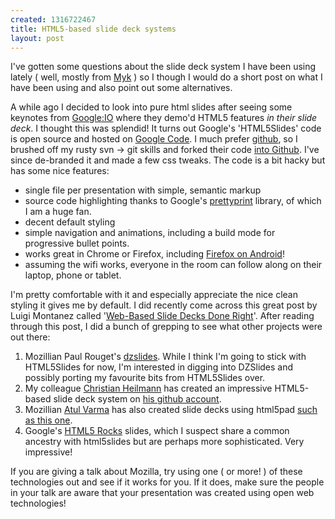 ```yaml
--- 
created: 1316722467
title: HTML5-based slide deck systems
layout: post
---
```

I've gotten some questions about the slide deck system I have been using lately ( well, mostly from [Myk](http://mykzilla.blogspot.com/) ) so I though I would do a short post on what I have been using and also point out some alternatives.

A while ago I decided to look into pure html slides after seeing some keynotes from [Google:IO](http://youtu.be/WlwY6_W4VG8) where they demo'd HTML5 features *in their slide deck*. I thought this was splendid! It turns out Google's 'HTML5Slides' code is open source and hosted on [Google Code](http://code.google.com/p/html5slides/). I much prefer [github](http://github.com/), so I brushed off my rusty svn -> git skills and forked their code [into Github](https://github.com/canuckistani/html5slides). I've since de-branded it and made a few css tweaks. The code is a bit hacky but has some nice features:

* single file per presentation with simple, semantic markup
* source code highlighting thanks to Google's [prettyprint](http://code.google.com/p/google-code-prettify/) library, of which I am a huge fan.
* decent default styling
* simple navigation and animations, including a build mode for progressive bullet points.
* works great in Chrome or Firefox, including [Firefox on Android](https://market.android.com/details?id=org.mozilla.firefox_beta&hl=en)!
* assuming the wifi works, everyone in the room can follow along on their laptop, phone or tablet.

I'm pretty comfortable with it and especially appreciate the nice clean styling it gives me by default. I did recently come across this great post by Luigi Montanez called '[Web-Based Slide Decks Done Right](http://luigimontanez.com/2011/web-based-slide-decks-done-right/)'. After reading through this post, I did a bunch of grepping to see what other projects were out there:

1. Mozillian Paul Rouget's [dzslides](https://github.com/paulrouget/dzslides). While I think I'm going to stick with HTML5Slides for now, I'm interested in digging into DZSlides and possibly porting my favourite bits from HTML5Slides over.
1. My colleague [Christian Heilmann](http://www.wait-till-i.com/) has created an impressive HTML5-based slide deck system on [his github account](https://github.com/codepo8/opentech). 
1. Mozillian [Atul Varma](www.toolness.com/) has also created slide decks using html5pad [such as this one](http://htmlpad.org/engagement-slides-take-1/).
1. Google's [HTML5 Rocks](http://slides.html5rocks.com/) slides, which I suspect share a common ancestry with html5slides but are perhaps more sophisticated. Very impressive!

If you are giving a talk about Mozilla, try using one ( or more! ) of these technologies out and see if it works for you. If it does, make sure the people in your talk are aware that your presentation was created using open web technologies!
